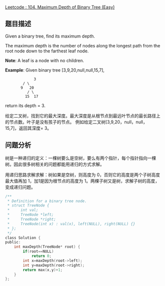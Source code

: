 [Leetcode : 104. Maximum Depth of Binary Tree (Easy)](https://leetcode.com/problems/maximum-depth-of-binary-tree/)
## 题目描述
Given a binary tree, find its maximum depth.

The maximum depth is the number of nodes along the longest path from the root node down to the farthest leaf node.

**Note**: A leaf is a node with no children.

**Example**:
Given binary tree [3,9,20,null,null,15,7],
```
             3
	    / \
	   9   20
	      / \ 
	     15  17
```
return its depth = 3.

给定二叉树，找到它的最大深度。最大深度是从根节点到最远叶节点的最长路径上的节点数。叶子是没有孩子的节点。
例如给定二叉树[3,9,20，null，null，15,7]，返回其深度= 3。
## 问题分析
树是一种递归的定义：一棵树要么是空树，要么有两个指针，每个指针指向一棵树。因此很多树相关的问题都能用递归的方式求解。

用递归思路求解求解：树如果是空树，则高度为 0，否则它的高度是两个子树高度最大值再加 1，加1是因为根节点的高度为 1。两棵子树又是树，求解子树的高度，变成递归问题。

```c
/**
 * Definition for a binary tree node.
 * struct TreeNode {
 *     int val;
 *     TreeNode *left;
 *     TreeNode *right;
 *     TreeNode(int x) : val(x), left(NULL), right(NULL) {}
 * };
 */
class Solution {
public:
    int maxDepth(TreeNode* root) {
        if(root==NULL)
            return 0;
        int x=maxDepth(root->left);
        int y=maxDepth(root->right);
        return max(x,y)+1;
    }
};
```
